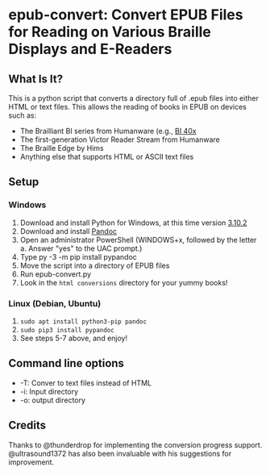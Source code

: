# epub-convert: Convert EPUB Files for Reading on Various Braille Displays and E-Readers

## What Is It?

This is a python script that converts a directory full of .epub files into either HTML or text files. This allows the reading of books in EPUB on devices such as:

* The Brailliant BI series from Humanware (e.g., [BI 40x](https://store.humanware.com/hus/brailliant-bi-40x-braille-display.html)
* The first-generation Victor Reader Stream from Humanware
* The Braille Edge by Hims
* Anything else that supports HTML or ASCII text files

## Setup

### Windows

1. Download and install Python for Windows, at this time version [3.10.2](https://www.python.org/ftp/python/3.10.2/python-3.10.2-amd64.exe)
2. Download and install [Pandoc](https://github.com/jgm/pandoc/releases/download/2.17.1.1/pandoc-2.17.1.1-windows-x86_64.msi) 
3. Open an administrator PowerShell (WINDOWS+x, followed by the letter a. Answer "yes" to the UAC prompt.)
4. Type py -3 -m pip install pypandoc
5. Move the script into a directory of EPUB files
6. Run epub-convert.py
7. Look in the `html conversions` directory for your yummy books!

### Linux (Debian, Ubuntu)

1. `sudo apt install python3-pip pandoc`
2. `sudo pip3 install pypandoc`
3. See steps 5-7 above, and enjoy!

## Command line options

* -T: Conver to text files instead of HTML
* -i: Input directory
* -o: output directory

## Credits
Thanks to @thunderdrop for implementing the conversion progress support. @ultrasound1372 has also been invaluable with his suggestions for improvement.

